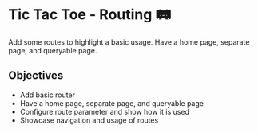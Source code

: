 # Tic Tac Toe - Routing :railway_track:
Add some routes to highlight a basic usage. Have a home page, separate page, and queryable page. 

## Objectives
- Add basic router
- Have a home page, separate page, and queryable page
- Configure route parameter and show how it is used
- Showcase navigation and usage of routes